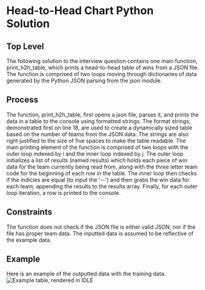 # Head-to-Head Chart Python Solution
 ## Top Level
 The following solution to the interview question contains one main function, print_h2h_table, which
 prints a head-to-head table of wins from a JSON file. The function is comprised of two loops moving 
 through dictionaries of data generated by the Python JSON parsing from the json module.
 ## Process
 The function, print_h2h_table, first opens a json file, parses it, and prints the data in a table
 to the console using formatted strings. The format strings, demonstrated first on line 18, are used 
 to create a dynamically sized table based on the number of teams from the JSON data. The strings are 
 also right justified to the size of five spaces to make the table readable. The main printing element 
 of the function is comprised of two loops with the outer loop indexed by i and the inner loop indexed 
 by j. The outer loop initializes a list of results (named results) which holds each piece of win data
 for the team currently being read from, along with the three letter team code for the beginning of each
 row in the table. The inner loop then checks if the indicies are equal (to input the '--') and then
 grabs the win data for each team, appending the results to the results array. Finally, for each outer 
 loop iteration, a row is printed to the console.
 ## Constraints
 The function does not check if the JSON file is either valid JSON, nor if the file has proper team data.
 The inputted data is assumed to be reflective of the example data. 
 ## Example
 Here is an example of the outputted data with the training data.
 ![Example table, rendered in IDLE](https://github.com/[moria161]/[HeadToHeadTableGen]/blob/[main]/example_table.png?raw=true)
